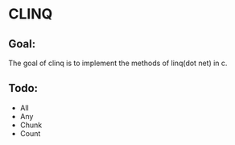 # CLINQ
## Goal:
The goal of clinq is to implement the methods of linq(dot net) in c.

## Todo:
- All
- Any
- Chunk
- Count
